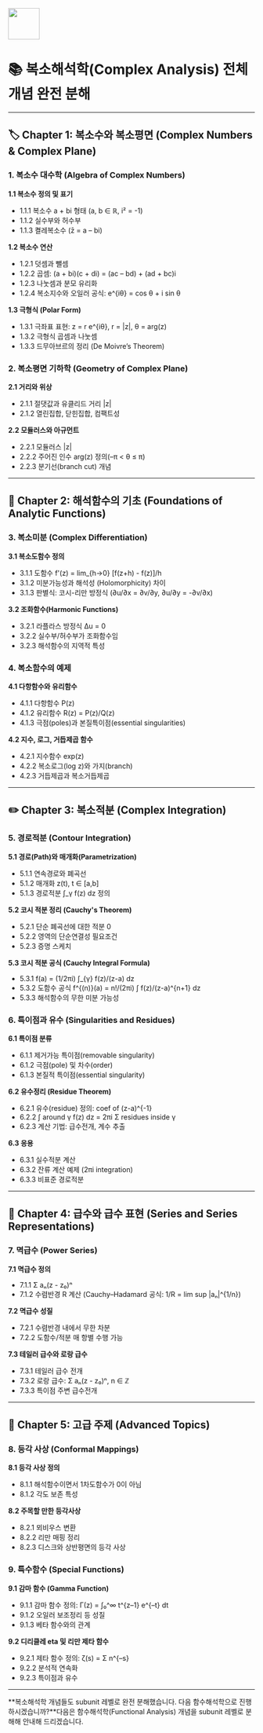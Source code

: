 <img src="https://r2cdn.perplexity.ai/pplx-full-logo-primary-dark%402x.png" style="height:64px;margin-right:32px"/>

# **📚 복소해석학(Complex Analysis) 전체 개념 완전 분해**


***

## **🏷️ Chapter 1: 복소수와 복소평면 (Complex Numbers \& Complex Plane)**

### **1. 복소수 대수학 (Algebra of Complex Numbers)**

**1.1 복소수 정의 및 표기**

- 1.1.1 복소수 a + bi 형태 (a, b ∈ ℝ, i² = -1)
- 1.1.2 실수부와 허수부
- 1.1.3 켤레복소수 (z̄ = a – bi)

**1.2 복소수 연산**

- 1.2.1 덧셈과 뺄셈
- 1.2.2 곱셈: (a + bi)(c + di) = (ac – bd) + (ad + bc)i
- 1.2.3 나눗셈과 분모 유리화
- 1.2.4 복소지수와 오일러 공식: e^{iθ} = cos θ + i sin θ

**1.3 극형식 (Polar Form)**

- 1.3.1 극좌표 표현: z = r e^{iθ}, r = |z|, θ = arg(z)
- 1.3.2 극형식 곱셈과 나눗셈
- 1.3.3 드무아브르의 정리 (De Moivre’s Theorem)


### **2. 복소평면 기하학 (Geometry of Complex Plane)**

**2.1 거리와 위상**

- 2.1.1 절댓값과 유클리드 거리 |z|
- 2.1.2 열린집합, 닫힌집합, 컴팩트성

**2.2 모듈러스와 아규먼트**

- 2.2.1 모듈러스 |z|
- 2.2.2 주어진 인수 arg(z) 정의(–π < θ ≤ π)
- 2.2.3 분기선(branch cut) 개념

***

## **📘 Chapter 2: 해석함수의 기초 (Foundations of Analytic Functions)**

### **3. 복소미분 (Complex Differentiation)**

**3.1 복소도함수 정의**

- 3.1.1 도함수 f'(z) = lim_{h→0} [f(z+h) - f(z)]/h
- 3.1.2 미분가능성과 해석성 (Holomorphicity) 차이
- 3.1.3 판별식: 코시-리만 방정식 (∂u/∂x = ∂v/∂y, ∂u/∂y = -∂v/∂x)

**3.2 조화함수(Harmonic Functions)**

- 3.2.1 라플라스 방정식 Δu = 0
- 3.2.2 실수부/허수부가 조화함수임
- 3.2.3 해석함수의 지역적 특성


### **4. 복소함수의 예제**

**4.1 다항함수와 유리함수**

- 4.1.1 다항함수 P(z)
- 4.1.2 유리함수 R(z) = P(z)/Q(z)
- 4.1.3 극점(poles)과 본질특이점(essential singularities)

**4.2 지수, 로그, 거듭제곱 함수**

- 4.2.1 지수함수 exp(z)
- 4.2.2 복소로그(log z)와 가지(branch)
- 4.2.3 거듭제곱과 복소거듭제곱

***

## **✏️ Chapter 3: 복소적분 (Complex Integration)**

### **5. 경로적분 (Contour Integration)**

**5.1 경로(Path)와 매개화(Parametrization)**

- 5.1.1 연속경로와 폐곡선
- 5.1.2 매개화 z(t), t ∈ [a,b]
- 5.1.3 경로적분 ∫_γ f(z) dz 정의

**5.2 코시 적분 정리 (Cauchy's Theorem)**

- 5.2.1 단순 폐곡선에 대한 적분 0
- 5.2.2 영역의 단순연결성 필요조건
- 5.2.3 증명 스케치

**5.3 코시 적분 공식 (Cauchy Integral Formula)**

- 5.3.1 f(a) = (1/2πi) ∫_{γ} f(z)/(z-a) dz
- 5.3.2 도함수 공식 f^{(n)}(a) = n!/(2πi) ∫ f(z)/(z-a)^{n+1} dz
- 5.3.3 해석함수의 무한 미분 가능성


### **6. 특이점과 유수 (Singularities and Residues)**

**6.1 특이점 분류**

- 6.1.1 제거가능 특이점(removable singularity)
- 6.1.2 극점(pole) 및 차수(order)
- 6.1.3 본질적 특이점(essential singularity)

**6.2 유수정리 (Residue Theorem)**

- 6.2.1 유수(residue) 정의: coef of (z-a)^{-1}
- 6.2.2 ∫ around γ f(z) dz = 2πi Σ residues inside γ
- 6.2.3 계산 기법: 급수전개, 계수 추출

**6.3 응용**

- 6.3.1 실수적분 계산
- 6.3.2 잔류 계산 예제 (2πi integration)
- 6.3.3 비표준 경로적분

***

## **📖 Chapter 4: 급수와 급수 표현 (Series and Series Representations)**

### **7. 멱급수 (Power Series)**

**7.1 멱급수 정의**

- 7.1.1 Σ aₙ(z - z₀)ⁿ
- 7.1.2 수렴반경 R 계산 (Cauchy–Hadamard 공식: 1/R = lim sup |aₙ|^{1/n})

**7.2 멱급수 성질**

- 7.2.1 수렴반경 내에서 무한 차분
- 7.2.2 도함수/적분 매 항별 수행 가능

**7.3 테일러 급수와 로랑 급수**

- 7.3.1 테일러 급수 전개
- 7.3.2 로랑 급수: Σ aₙ(z - z₀)ⁿ, n ∈ ℤ
- 7.3.3 특이점 주변 급수전개

***

## **🔗 Chapter 5: 고급 주제 (Advanced Topics)**

### **8. 등각 사상 (Conformal Mappings)**

**8.1 등각 사상 정의**

- 8.1.1 해석함수이면서 1차도함수가 0이 아님
- 8.1.2 각도 보존 특성

**8.2 주목할 만한 등각사상**

- 8.2.1 뫼비우스 변환
- 8.2.2 리만 매핑 정리
- 8.2.3 디스크와 상반평면의 등각 사상


### **9. 특수함수 (Special Functions)**

**9.1 감마 함수 (Gamma Function)**

- 9.1.1 감마 함수 정의: Γ(z) = ∫₀^∞ t^{z–1} e^{–t} dt
- 9.1.2 오일러 보조정리 등 성질
- 9.1.3 베타 함수와의 관계

**9.2 디리클레 eta 및 리만 제타 함수**

- 9.2.1 제타 함수 정의: ζ(s) = Σ n^{–s}
- 9.2.2 분석적 연속화
- 9.2.3 특이점과 유수

***

**복소해석학 개념들도 subunit 레벨로 완전 분해했습니다. 다음 함수해석학으로 진행하시겠습니까?**다음은 함수해석학(Functional Analysis) 개념을 subunit 레벨로 분해해 안내해 드리겠습니다.

